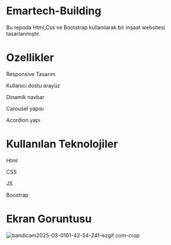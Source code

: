 # Emartech-Building
Bu repoda Html,Css ve Bootstrap kullanılarak bir inşaat websitesi tasarlanmıştır.

# Ozellikler
  
Responsive Tasarım

Kullanıcı dostu arayüz

Dinamik navbar

Carousel yapısı

Acordion yapı

# Kullanılan Teknolojiler</h1>

Html

CSS

JS

Boostrap

 # Ekran Goruntusu

![bandicam2025-03-0101-42-54-241-ezgif com-crop](https://github.com/user-attachments/assets/45ff7f03-e95d-479a-a28c-71635db6ad81)


